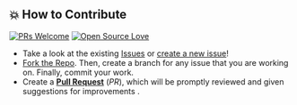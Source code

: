 ## 💥 How to Contribute

[![PRs Welcome](https://img.shields.io/badge/PRs-welcome-brightgreen.svg?style=flat-square)](https://github.com/shubham-yadavv/server/pulls)
[![Open Source Love](https://badges.frapsoft.com/os/v1/open-source.png?v=103)](https://github.com/shubham-yadavv/)

- Take a look at the existing [Issues](https://github.com/shubham-yadavv/server/issues) or [create a new issue](https://github.com/shubham-yadavv/server/issues/new/choose)!
- [Fork the Repo](https://github.com/shubham-yadavv/server/fork). Then, create a branch for any issue that you are working on. Finally, commit your work.
- Create a **[Pull Request](https://github.com/shubham-yadavv/server/compare)** (_PR_), which will be promptly reviewed and given suggestions for improvements .<!-- slide -->
